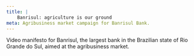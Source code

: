 ```yaml
---
title: |
    Banrisul: agriculture is our ground
meta: Agribusiness market campaign for Banrisul Bank.
---
```

Video manifesto for Banrisul, the largest bank in the Brazilian state of Rio Grande do Sul, aimed at the agribusiness market.